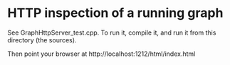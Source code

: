 # HTTP inspection of a running graph

See GraphHttpServer_test.cpp. To run it, compile it, and run it from this directory (the sources).

Then point your browser at http://localhost:1212/html/index.html
